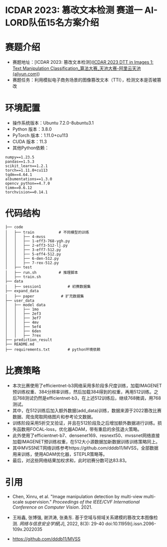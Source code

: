 # ICDAR 2023: 篡改文本检测 赛道一 AI-LORD队伍15名方案介绍
# 赛题介绍
- 赛题地址：[ICDAR 2023: 篡改文本检测]([ICDAR 2023 DTT in Images 1: Text Manipulation Classification_算法大赛_天池大赛-阿里云天池 (aliyun.com)](https://tianchi.aliyun.com/competition/entrance/532048/introduction))
- 赛题任务：利用模拟电子商务场景的图像篡改文本（TTI），检测文本是否被篡改


# 环境配置
- 操作系统版本：Ubuntu 7.2.0-8ubuntu3.1
- Python 版本：3.8.0
- PyTorch 版本：1.11.0+cu113
- CUDA 版本：11.3
- 其他Python依赖：
```text
numpy==1.23.5
pandas==1.5.3
scikit_learn==1.2.1
torch==1.11.0+cu113
tqdm==4.64.1
albumentations==1.3.0
opencv_python==4.7.0
timm==0.6.12
torchvision==0.14.1
```
# 代码结构
```text
├── code
│   ├── train			# 不同模型的训练
│	│	├── 4-mvss
│	│	├── 1-eff3-768-ygh.py
│	│	├── 2-eff3-512-lj.py
│	│	├── 3-eff7-512.py
│	│	├── 5-eff4-512.py
│	│	├── 6-den-512.py
│	│	├── 7-rex-512.py
│   ├── test
│   ├── run.sh			# 推理脚本
│   ├── train.sh
├── data    
│   ├── session1            # 初赛数据集
├── expand_data    
│   ├── paper            # 扩充数据集
├── user_data    
│   ├── model data
│	│	├── 1mo
│	│	├── 2ef3
│	│	├── 3ef7
│	│	├── 4mv
│	│	├── 5ef4
│	│	├── 6den
│	│	├── 7rex 
├── prediction_result   
├── README.md
├── requirements.txt        # python环境依赖

```


# 比赛策略

- 本次比赛使用了efficientnet-b3网络采用多阶段多尺度训练，加载IMAGENET预训练权重、384分辨率训练，然后加载384得到的权重，再用512训练。之后768测试仍然是efficientnet-b3，在上述512训练后，继续768微调，用768测试。
- 其中，在512训练后加入额外数据(add_data)训练，数据来源于2022篡改比赛数据、爬虫爬取网络图片和参考论文数据。
- 训练阶段采用5折交叉验证，并且在512阶段及之后增加额外数据进行训练。损失函数用FOCAL-loss，优化器ADAM，带有重启的余弦退火策略。
- 此外使用了efficientnet-b7、densenet169、resnext50、mvssnet网络直接加载IMAGENET预训练权重，在512大小源数据加新数据训练训练策略同上。
- 其中MVSSNET网络训练参考https://github.com/dddb11/MVSS，全部数据用来训练，使用ADAM优化器，STEPLR策略等。
- 最后，对这些网络结果加权求和，此时初赛分数可达83.83。


# 引用
- Chen, Xinru, et al. "Image manipulation detection by multi-view multi-scale supervision." *Proceedings of the IEEE/CVF International Conference on Computer Vision*. 2021.

- 王裕鑫, 张博强, 谢洪涛, 张勇东. 基于空域与频域关系建模的篡改文本图像检测. *网络与信息安全学报*[J], 2022, 8(3): 29-40 doi:10.11959/j.issn.2096-109x.2022035

- https://github.com/dddb11/MVSS

  

